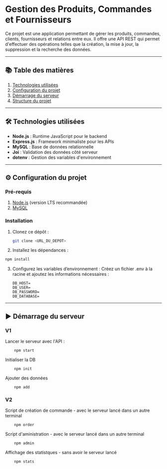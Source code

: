 # Gestion des Produits, Commandes et Fournisseurs

Ce projet est une application permettant de gérer les produits, commandes, clients, fournisseurs et relations entre eux. Il offre une API REST qui permet d'effectuer des opérations telles que la création, la mise à jour, la suppression et la recherche des données.

---

## 📚 Table des matières

1. [Technologies utilisées](#technologies-utilisées)
2. [Configuration du projet](#configuration-du-projet)
3. [Démarrage du serveur](#démarrage-du-serveur)
4. [Structure du projet](#structure-du-projet)

---


## 🛠️ Technologies utilisées
- **Node.js** : Runtime JavaScript pour le backend
- **Express.js** : Framework minimaliste pour les APIs
- **MySQL** : Base de données relationnelle
- **Joi** : Validation des données côté serveur
- **dotenv** : Gestion des variables d'environnement

---

## ⚙️ Configuration du projet

### Pré-requis

1. [Node.js](https://nodejs.org/) (version LTS recommandée)
2. [MySQL](https://www.mysql.com/)

### Installation

1. Clonez ce dépôt :
   ```bash
   git clone <URL_DU_DEPOT>
   ```
2.	Installez les dépendances :
   ```bash
   npm install
   ```
3.	Configurez les variables d’environnement :
    Créez un fichier .env à la racine et ajoutez les informations nécessaires :
    ```env
    DB_HOST=
    DB_USER=
    DB_PASSWORD=
    DB_DATABASE=
    ```
---
## ▶️ Démarrage du serveur
### V1
Lancer le serveur avec l'API :
```
    npm start
```
Initialiser la DB
```
    npm init
```
Ajouter des données

```
    npm add
```
### V2
Script de création de commande - avec le serveur lancé dans un autre terminal

```
    npm order
```
Script d'aministration - avec le serveur lancé dans un autre terminal
```
    npm admin
```
Affichage des statistques - sans avoir le serveur lancé
```
    npm stats
```
